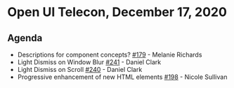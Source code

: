 # Open UI Telecon, December 17, 2020

## Agenda
- Descriptions for component concepts? [#179](https://github.com/WICG/open-ui/issues/179) - Melanie Richards
- Light Dismiss on Window Blur [#241](https://github.com/WICG/open-ui/issues/241) - Daniel Clark
- Light Dismiss on Scroll [#240](https://github.com/WICG/open-ui/issues/240) - Daniel Clark
- Progressive enhancement of new HTML elements [#198](https://github.com/WICG/open-ui/issues/198) - Nicole Sullivan
